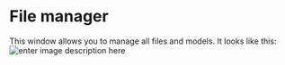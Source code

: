 

# File manager

This window allows you to manage all files and models. It looks like this:
![enter image description here](http://img.pyplan.org/File_Manager_General_view)
<!--stackedit_data:
eyJoaXN0b3J5IjpbLTI5MzAyNTMxNl19
-->